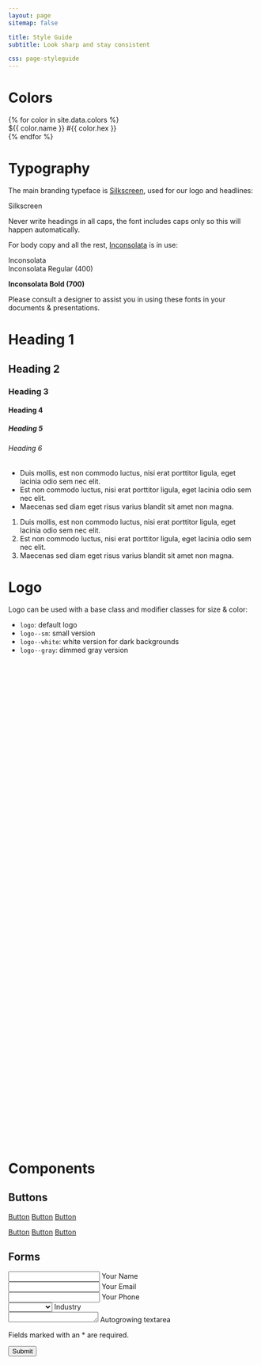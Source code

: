 ```yaml
---
layout: page
sitemap: false

title: Style Guide
subtitle: Look sharp and stay consistent

css: page-styleguide
---
```


# Colors

<div class="colors">
{% for color in site.data.colors %}
<div class="color color--{{ color.name }}">
    <span class="color__meta color-name">${{ color.name }}</span>
    <span class="color__meta color-hex">#{{ color.hex }}</span>
</div>
{% endfor %}
</div>

# Typography

The main branding typeface is [Silkscreen](http://kottke.org/plus/type/silkscreen/), used for our logo and headlines:

<p class="silkscreen">Silkscreen</p>

Never write headings in all caps, the font includes caps only so this will happen automatically.

For body copy and all the rest, [Inconsolata](http://levien.com/type/myfonts/inconsolata.html) is in use:

<div class="inconsolata">Inconsolata</div>
<div class="typeface">Inconsolata Regular (400)</div>
<p class="typeface bold"><strong>Inconsolata Bold (700)</strong></p>

Please consult a designer to assist you in using these fonts in your documents & presentations.

# Heading 1

## Heading 2

### Heading 3

#### Heading 4

##### Heading 5

###### Heading 6

* Duis mollis, est non commodo luctus, nisi erat porttitor ligula, eget lacinia odio sem nec elit.
* Est non commodo luctus, nisi erat porttitor ligula, eget lacinia odio sem nec elit.
* Maecenas sed diam eget risus varius blandit sit amet non magna.

1. Duis mollis, est non commodo luctus, nisi erat porttitor ligula, eget lacinia odio sem nec elit.
2. Est non commodo luctus, nisi erat porttitor ligula, eget lacinia odio sem nec elit.
3. Maecenas sed diam eget risus varius blandit sit amet non magna.

# Logo

Logo can be used with a base class and modifier classes for size & color:

- `logo`: default logo
- `logo--sm`: small version
- `logo--white`: white version for dark backgrounds
- `logo--gray`: dimmed gray version

<svg class="logo" aria-labelledby="title"><title>Logo 9984 >> SUMMIT</title><use xlink:href="/assets/img/sprite.svg#logo"></use></svg>

<svg class="logo logo--sm" aria-labelledby="title"><title>Logo 9984 >> SUMMIT</title><use xlink:href="/assets/img/sprite.svg#logo"></use></svg>

<svg class="logo logo--white" aria-labelledby="title"><title>Logo 9984 >> SUMMIT</title><use xlink:href="/assets/img/sprite.svg#logo"></use></svg>

<svg class="logo logo--sm logo--white" aria-labelledby="title"><title>Logo 9984 >> SUMMIT</title><use xlink:href="/assets/img/sprite.svg#logo"></use></svg>

<svg class="logo logo--gray" aria-labelledby="title"><title>Logo 9984 >> SUMMIT</title><use xlink:href="/assets/img/sprite.svg#logo"></use></svg>

<svg class="logo logo--sm logo--gray" aria-labelledby="title"><title>Logo 9984 >> SUMMIT</title><use xlink:href="/assets/img/sprite.svg#logo"></use></svg>


# Components

## Buttons

<a class="button" href="#">Button</a> <a class="button button--small" href="#">Button</a> <a class="button button--large" href="#">Button</a>

<a class="button button--primary" href="#">Button</a> <a class="button button--primary button--small" href="#">Button</a> <a class="button button--primary button--large" href="#">Button</a>

## Forms

<form class="form js-parsley" action="#">
    <div class="form-group">
        <input class="form-control" type="text" id="name" name="name" required>
        <label class="form-label" for="name">Your Name</label>
    </div>
    <div class="form-group">
        <input class="form-control" type="email" id="email" name="email">
        <label class="form-label" for="email">Your Email</label>
    </div>
    <div class="form-group">
        <input class="form-control" type="tel" id="phone" name="phone">
        <label class="form-label" for="phone">Your Phone</label>
    </div>
    <div class="form-group">
        <select class="form-control" id="select" name="select" required data-required="true">
            <option value="">&nbsp;</option>
            <option value="Automotive">Automotive</option>
            <option value="Banking">Banking</option>
            <option value="Consulting">Consulting</option>
            <option value="Data">Data</option>
            <option value="Automotive">Automotive</option>
            <option value="Banking">Banking</option>
            <option value="Consulting">Consulting</option>
            <option value="Data">Data</option>
            <option value="Automotive">Automotive</option>
            <option value="Banking">Banking</option>
            <option value="Consulting">Consulting</option>
            <option value="Data">Data</option>
        </select>
        <label class="form-label" for="industry">Industry</label>
    </div>
    <div class="form-group">
        <textarea class="form-control" id="comment" name="comment" rows="1"></textarea>
        <label class="form-label" for="comment">Autogrowing textarea</label>
    </div>
    <p class="form-group text-dimmed mini">
        Fields marked with an <span class="required">*</span> are required.
    </p>
    <div class="form-group">
        <input class="btn btn-primary" type="submit" value="Submit">
    </div>
</form>
